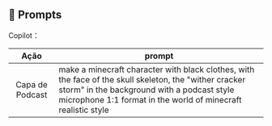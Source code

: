 ## 🧠 Prompts

Copilot：

|      Ação       | prompt                                                                                                                                                                                                                |
| :-------------: | --------------------------------------------------------------------------------------------------------------------------------------------------------------------------------------------------------------------- |
| Capa de Podcast | make a minecraft character with black clothes, with the face of the skull skeleton, the "wither cracker storm" in the background with a podcast style microphone 1:1 format in the world of minecraft realistic style |
